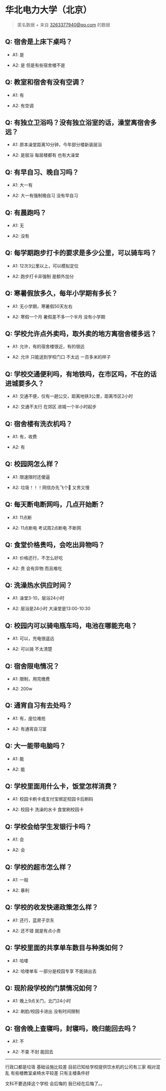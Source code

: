 # 华北电力大学（北京）

> 匿名数据 + 来自 3263377940@qq.com 的数据

## Q: 宿舍是上床下桌吗？

- A1: 是

- A2: 是 但是有些宿舍楼不是

## Q: 教室和宿舍有没有空调？

- A1: 有

- A2: 有空调

## Q: 有独立卫浴吗？没有独立浴室的话，澡堂离宿舍多远？

- A1: 原本澡堂距离10分钟，今年部分楼新装层浴

- A2: 是层浴 每层楼都有 也有大澡堂

## Q: 有早自习、晚自习吗？

- A1: 大一有

- A2: 大一有强制晚自习 没有早自习

## Q: 有晨跑吗？

- A1: 无

- A2: 没有

## Q: 每学期跑步打卡的要求是多少公里，可以骑车吗？

- A1: 12次3公里以上，可以模拟定位

- A2: 跑步打卡非强制 是额外加分

## Q: 寒暑假放多久，每年小学期有多长？

- A1: 无小学期，寒暑假50天左右

- A2: 寒假一个月 暑假差不多一个半月 没有小学期

## Q: 学校允许点外卖吗，取外卖的地方离宿舍楼多远？

- A1: 允许，有的宿舍楼很近，有的很远

- A2: 允许 只能送到学校门口 不太远 一百多米的样子

## Q: 学校交通便利吗，有地铁吗，在市区吗，不在的话进城要多久？

- A1: 交通不便，仅有一趟公交，距离地铁3公里，距离市区2小时

- A2: 交通不太行 在郊区 进城一个半小时起步

## Q: 宿舍楼有洗衣机吗？

- A1: 有，收费

- A2: 有

## Q: 校园网怎么样？

- A1: 限速限时还傻逼

- A2: 垃圾！！！网信办先飞个🐴 又贵又慢

## Q: 每天断电断网吗，几点开始断？

- A1: 11点断

- A2: 11点断电 考试周2点断电 不断网

## Q: 食堂价格贵吗，会吃出异物吗？

- A1: 价格还行，不怎么好吃

- A2: 贵 会有异物 而且难吃

## Q: 洗澡热水供应时间？

- A1: 澡堂3-10，层浴24小时

- A2: 层浴是24小时 大澡堂是13:00-10:30

## Q: 校园内可以骑电瓶车吗，电池在哪能充电？

- A1: 可以，充电很遥远

- A2: 可以骑 不太清楚

## Q: 宿舍限电情况？

- A1: 限制，用完缴费

- A2: 200w

## Q: 通宵自习有去处吗？

- A1: 有，座位难抢

- A2: 有通宵自习室

## Q: 大一能带电脑吗？

- A1: 能

- A2: 能

## Q: 学校里面用什么卡，饭堂怎样消费？

- A1: 校园卡刷卡或支付宝绑定校园卡后刷码

- A2: 校园卡 洗澡的水卡 食堂刷校园卡

## Q: 学校会给学生发银行卡吗？

- A1: 会

- A2: 会

## Q: 学校的超市怎么样？

- A1: 一般

- A2: 暴利

## Q: 学校的收发快递政策怎么样？

- A1: 还行，蓝房子京东

- A2: 还不错 就是有点小贵

## Q: 学校里面的共享单车数目与种类如何？

- A1: 哈喽

- A2: 哈喽单车 一部分是校园专享 不能骑出去

## Q: 现阶段学校的门禁情况如何？

- A1: 晚上9点关门，北门24小时

- A2: 刷脸/校园卡进出 没有时间限制

## Q: 宿舍晚上查寝吗，封寝吗，晚归能回去吗？

- A1: 不

- A2: 不查 不封 能回去

***

行政口都是垃圾 基础设施比较差 目前已知给学校提供饮水机的公司有三家 相对混乱 有些楼教室桌椅水平较差 只有主楼条件好



文科不要选择这个学校 会后悔的 我已经在后悔了。。